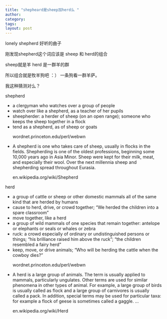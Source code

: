 ```yaml
---
title: "shepheard是sheep加herd么 "
author:
category: 
tags: 
layout: post
---
```

lonely shepherd 好听的曲子

刚发现shepherd这个词应该是 sheep 和 herd的组合 

sheep就是羊 herd 是一群羊的群

所以组合就是牧羊狗吧 ：） 一条狗看一群羊萨。

我这种猜测对么？

shepherd

<ul>

<li>a clergyman who watches over a group of people</li>

<li>watch over like a shepherd, as a teacher of her pupils</li>

<li>sheepherder: a herder of sheep (on an open range); someone who keeps the sheep together in a flock</li>

<li>tend as a shepherd, as of sheep or goats

wordnet.princeton.edu/perl/webwn</li>

<li>A shepherd is one who takes care of sheep, usually in flocks in the fields. Shepherding is one of the oldest professions, beginning some 10,000 years ago in Asia Minor. Sheep were kept for their milk, meat, and especially their wool. Over the next millennia sheep and shepherding spread throughout Eurasia.

en.wikipedia.org/wiki/Shepherd</li>

</ul>

herd

<ul>

<li>a group of cattle or sheep or other domestic mammals all of the same kind that are herded by humans</li>

<li>cause to herd, drive, or crowd together; “We herded the children into a spare classroom”</li>

<li>move together, like a herd</li>

<li>a group of wild mammals of one species that remain together: antelope or elephants or seals or whales or zebra</li>

<li>ruck: a crowd especially of ordinary or undistinguished persons or things; “his brilliance raised him above the ruck”; “the children resembled a fairy herd”</li>

<li>keep, move, or drive animals; “Who will be herding the cattle when the cowboy dies?”

wordnet.princeton.edu/perl/webwn</li>

<li>A herd is a large group of animals. The term is usually applied to mammals, particularly ungulates. Other terms are used for similar phenomena in other types of animal. For example, a large group of birds is usually called as flock and a large group of carnivores is usually called a pack. In addition, special terms may be used for particular taxa: for example a flock of geese is sometimes called a gaggle. …

en.wikipedia.org/wiki/Herd</li>

</ul>

